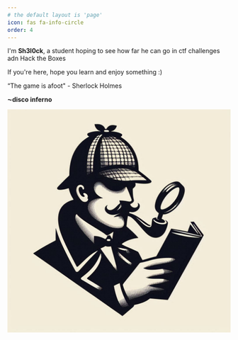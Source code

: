 ```yaml
---
# the default layout is 'page'
icon: fas fa-info-circle
order: 4
---
```




I'm **Sh3l0ck**, a student hoping to see how far he can go in ctf challenges adn Hack the Boxes

If you're here, hope you learn and enjoy something :)

“The game is afoot" - Sherlock Holmes

**⁓disco inferno**

![Sherlock](/assets/img/sherlock-pic.jpeg)


